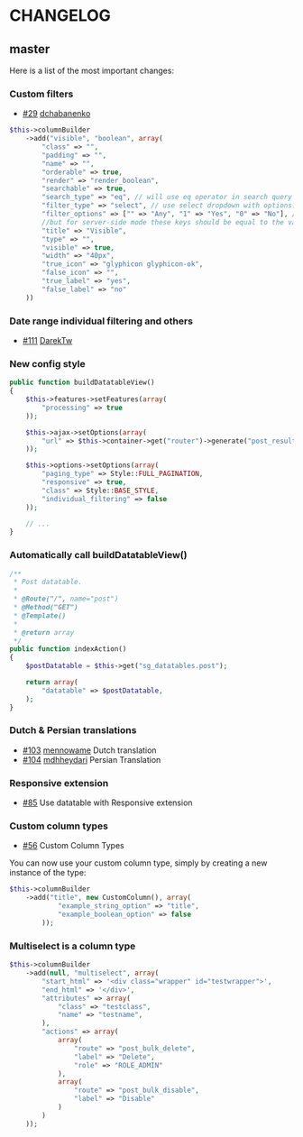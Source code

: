 # CHANGELOG

## master

Here is a list of the most important changes:

### Custom filters

- [#29](https://github.com/stwe/DatatablesBundle/issues/29) [dchabanenko](https://github.com/dchabanenko)

``` php
$this->columnBuilder
    ->add("visible", "boolean", array(
        "class" => "",
        "padding" => "",
        "name" => "",
        "orderable" => true,
        "render" => "render_boolean",
        "searchable" => true,
        "search_type" => "eq", // will use eq operator in search query (for example "where visible = 1" etc.)
        "filter_type" => "select", // use select dropdown with options: any/yes/no options are automatically associated with "boolean" columntype
        "filter_options" => ["" => "Any", "1" => "Yes", "0" => "No"], // For client-side mode options keys should be equal to the values actually showed on the table,
        //but for server-side mode these keys should be equal to the values in the database.
        "title" => "Visible",
        "type" => "",
        "visible" => true,
        "width" => "40px",
        "true_icon" => "glyphicon glyphicon-ok",
        "false_icon" => "",
        "true_label" => "yes",
        "false_label" => "no"
    ))
```

### Date range individual filtering and others

- [#111](https://github.com/stwe/DatatablesBundle/pull/111) [DarekTw](https://github.com/DarekTw)

### New config style

``` php
public function buildDatatableView()
{
    $this->features->setFeatures(array(
        "processing" => true
    ));

    $this->ajax->setOptions(array(
        "url" => $this->container->get("router")->generate("post_results")
    ));

    $this->options->setOptions(array(
        "paging_type" => Style::FULL_PAGINATION,
        "responsive" => true,
        "class" => Style::BASE_STYLE,
        "individual_filtering" => false
    ));

    // ...
}
```

### Automatically call buildDatatableView()

``` php
/**
 * Post datatable.
 *
 * @Route("/", name="post")
 * @Method("GET")
 * @Template()
 *
 * @return array
 */
public function indexAction()
{
    $postDatatable = $this->get("sg_datatables.post");

    return array(
        "datatable" => $postDatatable,
    );
}
```

### Dutch & Persian translations

- [#103](https://github.com/stwe/DatatablesBundle/pull/103) [mennowame](https://github.com/mennowame) Dutch translation
- [#104](https://github.com/stwe/DatatablesBundle/pull/104) [mdhheydari](https://github.com/mdhheydari) Persian Translation

### Responsive extension

- [#85](https://github.com/stwe/DatatablesBundle/issues/85) Use datatable with Responsive extension

### Custom column types

- [#56](https://github.com/stwe/DatatablesBundle/issues/56) Custom Column Types

You can now use your custom column type, simply by creating a new instance of the type:

``` php
$this->columnBuilder
    ->add("title", new CustomColumn(), array(
            "example_string_option" => "title",
            "example_boolean_option" => false
        ));
```

### Multiselect is a column type

``` php
$this->columnBuilder
    ->add(null, "multiselect", array(
        "start_html" => '<div class="wrapper" id="testwrapper">',
        "end_html" => '</div>',
        "attributes" => array(
            "class" => "testclass",
            "name" => "testname",
        ),
        "actions" => array(
            array(
                "route" => "post_bulk_delete",
                "label" => "Delete",
                "role" => "ROLE_ADMIN"
            ),
            array(
                "route" => "post_bulk_disable",
                "label" => "Disable"
            )
        )
    ));
```

